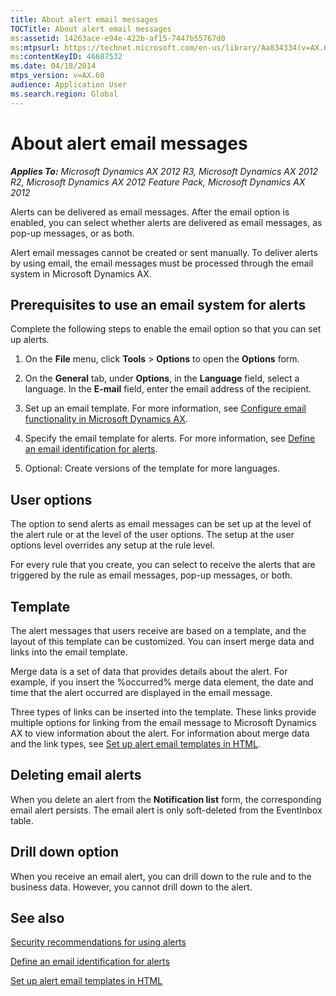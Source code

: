 ```yaml
---
title: About alert email messages
TOCTitle: About alert email messages
ms:assetid: 14263ace-e94e-422b-af15-7447b55767d0
ms:mtpsurl: https://technet.microsoft.com/en-us/library/Aa834334(v=AX.60)
ms:contentKeyID: 46687532
ms.date: 04/18/2014
mtps_version: v=AX.60
audience: Application User
ms.search.region: Global
---
```


# About alert email messages 


_**Applies To:** Microsoft Dynamics AX 2012 R3, Microsoft Dynamics AX 2012 R2, Microsoft Dynamics AX 2012 Feature Pack, Microsoft Dynamics AX 2012_

Alerts can be delivered as email messages. After the email option is enabled, you can select whether alerts are delivered as email messages, as pop-up messages, or as both.

Alert email messages cannot be created or sent manually. To deliver alerts by using email, the email messages must be processed through the email system in Microsoft Dynamics AX.

## Prerequisites to use an email system for alerts

Complete the following steps to enable the email option so that you can set up alerts.

1.  On the **File** menu, click **Tools** \> **Options** to open the **Options** form.

2.  On the **General** tab, under **Options**, in the **Language** field, select a language. In the **E-mail** field, enter the email address of the recipient.

3.  Set up an email template. For more information, see [Configure email functionality in Microsoft Dynamics AX](configure-email-functionality-in-microsoft-dynamics-ax.md).

4.  Specify the email template for alerts. For more information, see [Define an email identification for alerts](define-an-email-identification-for-alerts.md).

5.  Optional: Create versions of the template for more languages.

## User options

The option to send alerts as email messages can be set up at the level of the alert rule or at the level of the user options. The setup at the user options level overrides any setup at the rule level.

For every rule that you create, you can select to receive the alerts that are triggered by the rule as email messages, pop-up messages, or both.

## Template

The alert messages that users receive are based on a template, and the layout of this template can be customized. You can insert merge data and links into the email template.

Merge data is a set of data that provides details about the alert. For example, if you insert the %occurred% merge data element, the date and time that the alert occurred are displayed in the email message.

Three types of links can be inserted into the template. These links provide multiple options for linking from the email message to Microsoft Dynamics AX to view information about the alert. For information about merge data and the link types, see [Set up alert email templates in HTML](set-up-alert-email-templates-in-html.md).

## Deleting email alerts

When you delete an alert from the **Notification list** form, the corresponding email alert persists. The email alert is only soft-deleted from the EventInbox table.

## Drill down option

When you receive an email alert, you can drill down to the rule and to the business data. However, you cannot drill down to the alert.

## See also

[Security recommendations for using alerts](security-recommendations-for-using-alerts.md)

[Define an email identification for alerts](define-an-email-identification-for-alerts.md)

[Set up alert email templates in HTML](set-up-alert-email-templates-in-html.md)

  


